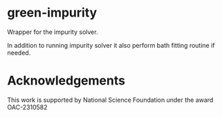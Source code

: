 # green-impurity
Wrapper for the impurity solver.

In addition to running impurity solver it also perform bath fitting routine if needed.

# Acknowledgements

This work is supported by National Science Foundation under the award OAC-2310582
